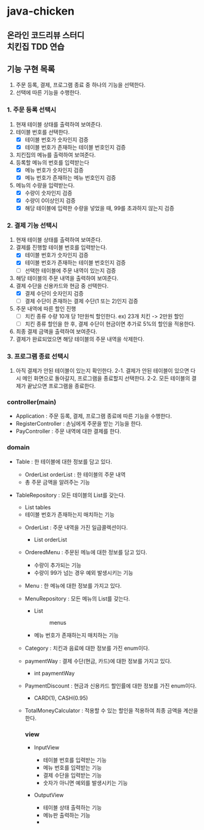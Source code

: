 # java-chicken
온라인 코드리뷰 스터디  
치킨집 TDD 연습
---
## 기능 구현 목록
1. 주문 등록, 결제, 프로그램 종료 중 하나의 기능을 선택한다.
2. 선택에 따른 기능을 수행한다.

### 1. 주문 등록 선택시
1. 현재 테이블 상태를 출력하여 보여준다.
2. 테이블 번호를 선택한다.
    - [x] 테이블 번호가 숫자인지 검증
    - [x] 테이블 번호가 존재하는 테이블 번호인지 검증
3. 치킨집의 메뉴를 출력하여 보여준다.
4. 등록할 메뉴의 번호를 입력받는다
    - [x] 메뉴 번호가 숫자인지 검증
    - [x] 메뉴 번호가 존재하는 메뉴 번호인지 검증
5. 메뉴의 수량을 입력받는다.
    - [x] 수량이 숫자인지 검증
    - [x] 수량이 0이상인지 검증
    - [x] 해당 테이블에 입력한 수량을 넣었을 때, 99를 초과하지 않는지 검증

### 2. 결제 기능 선택시
1. 현재 테이블 상태를 출력하여 보여준다.
2. 결제를 진행할 테이블 번호를 입력받는다.
    - [x] 테이블 번호가 숫자인지 검증
    - [x] 테이블 번호가 존재하는 테이블 번호인지 검증
    - [ ] 선택한 테이블에 주문 내역이 있는지 검증
3. 해당 테이블의 주문 내역을 출력하여 보여준다.
4. 결제 수단을 신용카드와 현금 중 선택한다.
    - [x] 결제 수단이 숫자인지 검증
    - [ ] 결제 수단이 존재하는 결제 수단(1 또는 2)인지 검증
5. 주문 내역에 따른 할인 진행
    - [ ] 치킨 종류 수량 10개 당 1만원씩 할인한다. ex) 23개 치킨 -> 2만원 할인
    - [ ] 치킨 종류 할인을 한 후, 결제 수단이 현금이면 추가로 5%의 할인을 적용한다.
6. 최종 결제 금액을 출력하여 보여준다.
7. 결제가 완료되었으면 해당 테이블의 주문 내역을 삭제한다.
    
### 3. 프로그램 종료 선택시
1. 아직 결제가 안된 테이블이 있는지 확인한다.
2-1. 결제가 안된 테이블이 있으면 다시 메인 화면으로 돌아갈지, 프로그램을 종료할지 선택한다.
2-2. 모든 테이블의 결제가 끝났으면 프로그램을 종료한다.

### controller(main)
- Application : 주문 등록, 결제, 프로그램 종료에 따른 기능을 수행한다.
- RegisterController : 손님에게 주문을 받는 기능을 한다.
- PayController : 주문 내역에 대한 결제를 한다.

### domain
- Table : 한 테이블에 대한 정보를 담고 있다.
    - OrderList orderList : 한 테이블의 주문 내역
    - 총 주문 금액을 알려주는 기능
- TableRepository : 모든 테이블의 List를 갖는다.
    - List<Table> tables
    - 테이블 번호가 존재하는지 매치하는 기능
- OrderList : 주문 내역을 가진 일급콜렉션이다.
    - List<OrderedMenu> orderList
- OrderedMenu : 주문된 메뉴에 대한 정보를 담고 있다.
    - 수량이 추가되는 기능
    - 수량이 99가 넘는 경우 예외 발생시키는 기능
- Menu : 한 메뉴에 대한 정보를 가지고 있다.
- MenuRepository : 모든 메뉴의 List를 갖는다.
    - List<Menu> menus
    - 메뉴 번호가 존재하는지 매치하는 기능
- Category : 치킨과 음료에 대한 정보를 가진 enum이다.

- paymentWay : 결제 수단(현금, 카드)에 대한 정보를 가지고 있다.
    - int paymentWay
- PaymentDiscount : 현금과 신용카드 할인률에 대한 정보를 가진 enum이다.
    - CARD(1), CASH(0.95)
- TotalMoneyCalculator : 적용할 수 있는 할인을 적용하여 최종 금액을 계산을 한다.

### view
- InputView
    - 테이블 번호를 입력받는 기능
    - 메뉴 번호를 입력받는 기능
    - 결제 수단을 입력받는 기능
    - 숫자가 아니면 예외를 발생시키는 기능

- OutputView
    - 테이블 상태 출력하는 기능
    - 메뉴판 출력하는 기능
    - 